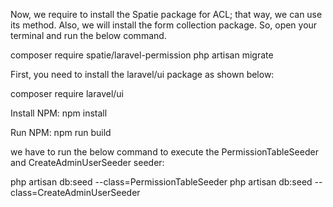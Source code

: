 Now, we require to install the Spatie package for ACL; that way, we can use its method. Also, we will install the form collection package. So, open your terminal and run the below command.

composer require spatie/laravel-permission
php artisan migrate

First, you need to install the laravel/ui package as shown below:

composer require laravel/ui

Install NPM:
npm install

Run NPM:
npm run build

we have to run the below command to execute the PermissionTableSeeder and CreateAdminUserSeeder seeder:

php artisan db:seed --class=PermissionTableSeeder
php artisan db:seed --class=CreateAdminUserSeeder

